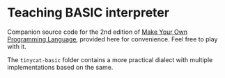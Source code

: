 # Teaching BASIC interpreter

Companion source code for the 2nd edition of [Make Your Own Programming Language](https://leanpub.com/make-your-own-programming-language), provided here for convenience. Feel free to play with it.

The `tinycat-basic` folder contains a more practical dialect with multiple implementations based on the same.
